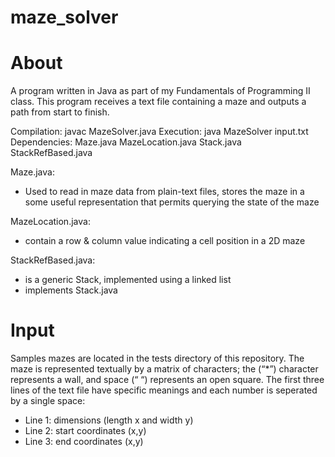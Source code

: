 # maze_solver
<H1>About</H1>
<body>
A program written in Java as part of my Fundamentals of Programming II class. This program receives a text file containing a maze and outputs a path from start to finish.

Compilation:  javac MazeSolver.java
Execution:    java MazeSolver input.txt
Dependencies: Maze.java MazeLocation.java Stack.java StackRefBased.java 

Maze.java:
<ul>
  <li>Used to read in maze data from plain-text files, stores the maze in a some useful representation that permits querying the state of the maze</li>
</ul>
MazeLocation.java:
<ul>
  <li>contain a row & column value indicating a cell position in a 2D maze</li>
</ul>
StackRefBased.java:
<ul>
  <li>is a generic Stack, implemented using a linked list</li>
  <li>implements Stack.java</li>
</ul>

</body>

<H1>Input</H1>
<body>
  Samples mazes are located in the tests directory of this repository. The maze is represented textually by a matrix of characters; the (“*”) character represents a wall, and space (“ “) represents an open square. The first three lines of the text file have specific meanings and each number is seperated by a single space:
<ul>
  <li>Line 1: dimensions (length x and width y)</li>
  <li>Line 2: start coordinates (x,y)</li>
  <li>Line 3: end coordinates (x,y)</li> 
</ul>
</body>
